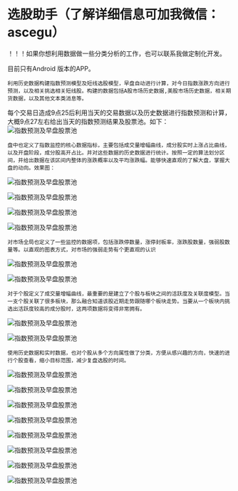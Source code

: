 # 选股助手（了解详细信息可加我微信：ascegu）

！！！如果你想利用数据做一些分类分析的工作，也可以联系我做定制化开发。

目前只有Android 版本的APP。
    
    利用历史数据构建指数预测模型及短线选股模型，早盘自动进行计算，对今日指数涨跌方向进行预测，以及相关挑选相关短线股。构建的数据包括A股市场历史数据,美股市场历史数据，相关期货数据，以及其他文本类消息等。
每个交易日造成9点25后利用当天的交易数据以及历史数据进行指数预测和计算，大概9点27左右给出当天的指数预测结果及股票池。如下：
![指数预测及早盘股票池](/images/1.jpg)
    
    盘中也定义了指数监控的核心数据指标，主要包括成交量增幅曲线，成分股实时上涨占比曲线，以及开盘阶段，成分股高开占比。并对这些数据的历史数据进行统计。按照一定的算法划分区间，并给出数据在该区间内整体的涨跌概率以及平均涨跌幅。能够快速直观的了解大盘，掌握大盘的动向。效果图：
![指数预测及早盘股票池](/images/2.jpg)

![指数预测及早盘股票池](/images/3.jpg)

![指数预测及早盘股票池](/images/4.jpg)

![指数预测及早盘股票池](/images/5.jpg)

    对市场全局也定义了一些监控的数据项，包括涨跌停数量，涨停封板率，涨跌股数量，强弱股数量等。以直观的图表方式，对市场的强弱走势有个更直观的认识

![指数预测及早盘股票池](/images/6.jpg)

![指数预测及早盘股票池](/images/7.jpg)

    对于个股定义了成交量增幅曲线，最重要的是建立了个股与板块之间的活跃度及关联度模型。当一支个股关联了很多板块，那么融合知道该股近期走势跟随哪个板块走势。当要从一个板块内挑选出活跃度较高的成分股时，这两项数据将变得非常拥有。

![指数预测及早盘股票池](/images/8.jpg)

![指数预测及早盘股票池](/images/9.jpg)

    使用历史数据和实时数据，也对个股从多个方向属性做了分类，方便从感兴趣的方向，快速的进行个股查看，缩小目标范围，减少复盘选股的时间。

![指数预测及早盘股票池](/images/10.jpg)

![指数预测及早盘股票池](/images/11.jpg)

![指数预测及早盘股票池](/images/12.jpg)

![指数预测及早盘股票池](/images/13.jpg)

![指数预测及早盘股票池](/images/14.jpg)

![指数预测及早盘股票池](/images/15.jpg)

![指数预测及早盘股票池](/images/16.jpg)

![指数预测及早盘股票池](/images/17.jpg)

